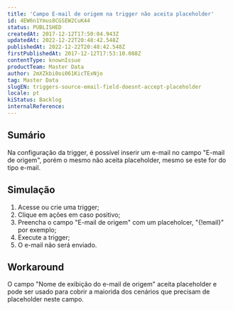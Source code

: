 ```yaml
---
title: 'Campo E-mail de origem na trigger não aceita placeholder'
id: 4EW6n1Ymus8CGSEW2CuK44
status: PUBLISHED
createdAt: 2017-12-12T17:50:04.943Z
updatedAt: 2022-12-22T20:48:42.548Z
publishedAt: 2022-12-22T20:48:42.548Z
firstPublishedAt: 2017-12-12T17:53:10.088Z
contentType: knownIssue
productTeam: Master Data
author: 2mXZkbi0oi061KicTExNjo
tag: Master Data
slugEN: triggers-source-email-field-doesnt-accept-placeholder
locale: pt
kiStatus: Backlog
internalReference: 
---
```


## Sumário

Na configuração da trigger, é possível inserir um e-mail no campo "E-mail de origem", porém o mesmo não aceita placeholder, mesmo se este for do tipo e-mail.

## Simulação


1. Acesse ou crie uma trigger;
2. Clique em ações em caso positivo;
3. Preencha o campo "E-mail de origem" com um placeholcer, "{!email}" por exemplo;
4. Execute a trigger;
5. O e-mail não será enviado.


## Workaround

O campo "Nome de exibição do e-mail de origem" aceita placeholder e pode ser usado para cobrir a maiorida dos cenários que precisam de placeholder neste campo.

